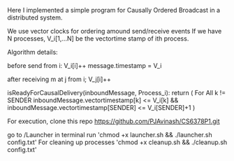 Here I implemented a simple program for Causally Ordered Broadcast in a distributed system.

We use vector clocks for ordering amound send/receive events
If we have N processes, 
V_i[1,...N] be the vectortime stamp of ith process. 

Algorithm details:

before send from i: 
    V_i[i]++
    message.timestamp = V_i

after receiving m at j from i;
    V_j[i]++

isReadyForCausalDelivery(inboundMessage, Process_i):
    return ( For All k != SENDER inboundMessage.vectortimestamp[k] <= V_i[k] && inboundMessage.vectortimestamp[SENDER] <= V_i[SENDER]+1 )


For execution, clone this repo https://github.com/PJAvinash/CS6378P1.git

go to /Launcher in terminal run 'chmod +x launcher.sh && ./launcher.sh config.txt'
For cleaning up processes 'chmod +x cleanup.sh && ./cleanup.sh config.txt'










